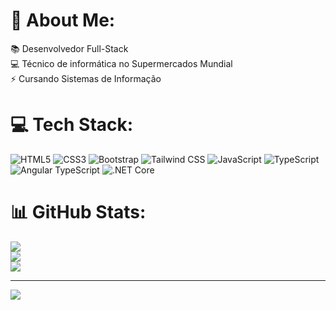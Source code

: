 # 💫 About Me:
📚 Desenvolvedor Full-Stack<br>💻 Técnico de informática no Supermercados Mundial<br>⚡ Cursando Sistemas de Informação


# 💻 Tech Stack:
![HTML5](https://img.shields.io/badge/html5-%23E34F26.svg?style=plastic&logo=html5&logoColor=white) 
![CSS3](https://img.shields.io/badge/css3-%231572B6.svg?style=plastic&logo=css3&logoColor=white) 
![Bootstrap](https://img.shields.io/badge/bootstrap-%23563D7C.svg?style=plastic&logo=bootstrap&logoColor=white) 
![Tailwind CSS](https://img.shields.io/badge/Tailwind%20CSS-38B2AC?style=plastic&logo=tailwind-css&logoColor=white) 
![JavaScript](https://img.shields.io/badge/javascript-%23323330.svg?style=plastic&logo=javascript&logoColor=%23F7DF1E) 
![TypeScript](https://img.shields.io/badge/TypeScript-%233178C6.svg?style=plastic&logo=typescript&logoColor=white) 
![Angular TypeScript](https://img.shields.io/badge/angular-%23DD0031.svg?style=plastic&logo=angular&logoColor=%23FFFFFF) 
![.NET Core](https://img.shields.io/badge/.NET%20Core-512BD4?style=plastic&logo=.NET%20Core&logoColor=white)
# 📊 GitHub Stats:
![](https://github-readme-stats.vercel.app/api?username=villaca-rafael&theme=midnight-purple&hide_border=false&include_all_commits=false&count_private=false)<br/>
![](https://github-readme-streak-stats.herokuapp.com/?user=villaca-rafael&theme=midnight-purple&hide_border=false)<br/>
![](https://github-readme-stats.vercel.app/api/top-langs/?username=villaca-rafael&theme=midnight-purple&hide_border=false&include_all_commits=false&count_private=false&layout=compact)

---
[![](https://visitcount.itsvg.in/api?id=villaca-rafael&icon=0&color=0)](https://visitcount.itsvg.in)

<!-- Proudly created with GPRM ( https://gprm.itsvg.in ) -->
